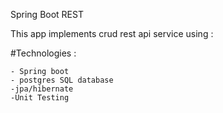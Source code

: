Spring Boot REST

This app implements crud rest api service using :

#Technologies :

    - Spring boot
    - postgres SQL database
    -jpa/hibernate
    -Unit Testing

  



